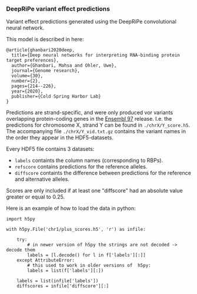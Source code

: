 ### DeepRiPe variant effect predictions

Variant effect predictions generated using the DeepRiPe convolutional neural network.

This model is described in here:

```
@article{ghanbari2020deep,
  title={Deep neural networks for interpreting RNA-binding protein target preferences},
  author={Ghanbari, Mahsa and Ohler, Uwe},
  journal={Genome research},
  volume={30},
  number={2},
  pages={214--226},
  year={2020},
  publisher={Cold Spring Harbor Lab}
}
```

Predictions are strand-specific, and were only produced vor variants overlapping protein-coding genes in the [Ensembl 97](https://www.ensembl.org/index.html) release. I.e. the predictions for chromosome X, strand Y can be found in `./chrX/Y_score.h5`. The accompanying file `./chrX/Y_vid.txt.gz` contains the variant names in the order they appear in the HDF5-datasets.

Every HDF5 file contains 3 datasets:
- `labels` containts the column names (corresponding to RBPs).
- `refscore` contains predictions for the reference alleles.
- `diffscore` containts the difference between predictions for the reference and alternative alleles.

Scores are only included if at least one "diffscore" had an absolute value greater or equal to 0.25.

Here is an example of how to load the data in python:

```
import h5py

with h5py.File('chr1/plus_scores.h5', 'r') as infile:

    try:
        # in newer version of h5py the strings are not decoded -> decode them
        labels = [l.decode() for l in f['labels'][:]]
    except AttributeError:
        # this used to work in older versions of  h5py:
        labels = list(f['labels'][:])
    
    labels = list(infile['labels'])
    diffscores = infile['diffscore'][:]
    
```
